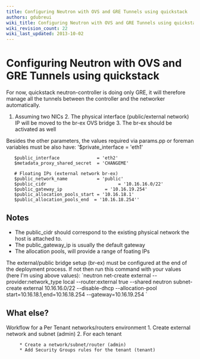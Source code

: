 ```yaml
---
title: Configuring Neutron with OVS and GRE Tunnels using quickstack
authors: gdubreui
wiki_title: Configuring Neutron with OVS and GRE Tunnels using quickstack
wiki_revision_count: 22
wiki_last_updated: 2013-10-02
---
```


# Configuring Neutron with OVS and GRE Tunnels using quickstack

For now, quickstack neutron-controller is doing only GRE, it will therefore manage all the tunnels between the controller and the networker automatically.

1. Assuming two NICs 2. The physical interface (public/external network) IP will be moved to the br-ex OVS bridge 3. The br-ex should be activated as well

Besides the other parameters, the values required via params.pp or foreman variables must be also have: '$private_interface = 'eth1'

       $public_interface              = 'eth2'
       $metadata_proxy_shared_secret  = 'CHANGEME'

       # Floating IPs (external network br-ex)
       $public_network_name           = 'public'
       $public_cidr                           = '10.16.16.0/22'
       $public_gateway_ip                = '10.16.19.254'
       $public_allocation_pools_start = '10.16.18.1'
       $public_allocation_pools_end  = '10.16.18.254''

## Notes

*   The public_cidr should correspond to the existing physical network the host is attached to.
*   The public_gateway_ip is usually the default gateway
*   The allocation pools, will provide a range of foating IPs

The external/public bridge setup (br-ex) must be configured at the end of the deployment process. If not then run this command with your values (here I'm using above values): \`neutron net-create external --provider:network_type local --router:external true --shared neutron subnet-create external 10.16.16.0/22 --disable-dhcp --allocation-pool start=10.16.18.1,end=10.16.18.254 --gateway=10.16.19.254 \`

## What else?

Workflow for a Per Tenant networks/routers environment 1. Create external network and subnet (admin) 2. For each tenant

         * Create a network/subnet/router (admin)  
         * Add Security Groups rules for the tenant (tenant)
